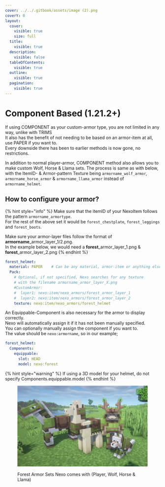 ```yaml
---
cover: ../../.gitbook/assets/image (2).png
coverY: 0
layout:
  cover:
    visible: true
    size: full
  title:
    visible: true
  description:
    visible: false
  tableOfContents:
    visible: true
  outline:
    visible: true
  pagination:
    visible: true
---
```


# Component Based (1.21.2+)

If using COMPONENT as your custom-armor type, you are not limited in any way, unlike with TRIMS\
It also has the benefit of not needing to be based on an armor-item at all, use PAPER if you want to.\
Every downside there has been to earlier methods is now gone, no restrictions.

In addition to normal player-armor, COMPONENT method also allows you to make custom Wolf, Horse & Llama sets. The process is same as with below, with the ItemID- & Armor-pattern Texture being `armorname_wolf_armor`_,_ `armorname_horse_armor` & `armorname_llama_armor` instead of `armorname_helmet`.

## How to configure your armor?

{% hint style="info" %}
Make sure that the itemID of your NexoItem follows the pattern `armorname_armortype`.\
For the rest of the above set it would be `forest_chestplate`, `forest_leggings` and `forest_boots`.

Make sure your armor-layer files follow the format of **armorname**\_armor\_layer\_1/2.png.\
In the example below, we would need a **forest**\_armor\_layer\_1.png & **forest**\_armor\_layer\_2.png
{% endhint %}

```yaml
forest_helmet:
  material: PAPER    # Can be any material, armor-item or anything else
  Pack:
    # Optional, if not specified, Nexo searches for any texture
    # with the filename armorname_armor_layer_X.png
    #CustomArmor:
    #  layer1: nexo:item/nexo_armors/forest_armor_layer_1
    #  layer2: nexo:item/nexo_armors/forest_armor_layer_2
    texture: nexo:item/nexo_armors/forest_helmet
```

An Equippable-Component is also necessary for the armor to display correctly.\
Nexo will automatically assign it if it has not been manually specified.\
You can optionally manually assign the component if you want to.\
The value should be `nexo:armorname`, so in our example;

```yaml
forest_helmet:
  Components:
    equippable:
      slot: HEAD
      model: nexo:forest
```

{% hint style="warning" %}
If using a 3D model for your helmet, do not specify Components.equippable.model
{% endhint %}

<figure><img src="../../.gitbook/assets/image (2).png" alt=""><figcaption><p>Forest Armor Sets Nexo comes with (Player, Wolf, Horse &#x26; Llama)</p></figcaption></figure>
